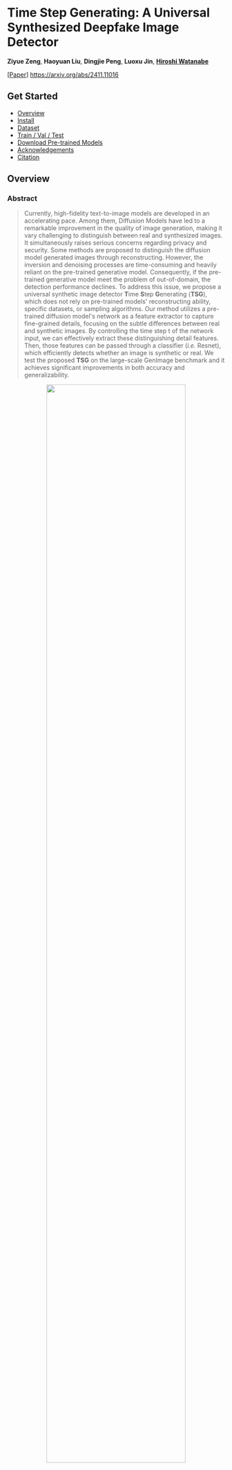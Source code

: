 # Time Step Generating: A Universal Synthesized Deepfake Image Detector
<p>
  <b><a>Ziyue Zeng</a></b>, 
  <b><a>Haoyuan Liu</a></b>, 
  <b><a>Dingjie Peng</a></b>, 
  <b><a>Luoxu Jin</a></b>, 
  <b><a href="https://www.ams.giti.waseda.ac.jp/information/our-members/hiroshi-watanabe/" target="_blank">Hiroshi Watanabe</a></b>
</p>


[[Paper](https://arxiv.org/abs/2411.11016)] https://arxiv.org/abs/2411.11016


## Get Started
- [Overview](#overview)
- [Install](#install)
- [Dataset](#download-dataset)
- [Train / Val / Test](#train--val--test)
- [Download Pre-trained Models](#pre-trained-models)
- [Acknowledgements](#acknowledgements)
- [Citation](#citation)

## Overview
### Abstract
  > Currently, high-fidelity text-to-image models are developed in an accelerating pace. Among them, Diffusion Models have led to a remarkable improvement in the quality of image generation, making it vary challenging to distinguish between real and synthesized images. It simultaneously raises serious concerns regarding privacy and security. Some methods are proposed to distinguish the  diffusion model generated images through reconstructing. However, the inversion and denoising processes are time-consuming and heavily reliant on the pre-trained generative model. Consequently, if the pre-trained generative model meet the problem of out-of-domain, the detection performance declines. To address this issue, we propose a universal synthetic image detector  **T**ime **S**tep **G**enerating (**TSG**), which does not rely on pre-trained models' reconstructing ability, specific datasets, or sampling algorithms. Our method utilizes a pre-trained diffusion model's network as a feature extractor to capture fine-grained details, focusing on the subtle differences between real and synthetic images. By controlling the time step t of the network input, we can effectively extract these distinguishing detail features. Then, those features can be passed through a classifier (*i.e.* Resnet), which efficiently detects whether an image is synthetic or real. We test the proposed **TSG** on the large-scale GenImage benchmark and it achieves significant improvements in both accuracy and generalizability.

<p align="center">
<img src="figs/fig3_h.png" width=80%>
</p>
<p align="center">
  <em>TSG features at different time step <span style="font-style: normal;">t</span>.</em>
</p>


### TSG pipeline
<p align="center">
<img src="figs/fig1_h.png" width=70%>
</p>
<p align="center">
  <em>Overview of the previous reconstructing based method and TSG method.</em>
</p>

## Install

### Clone Repo.
```
git clone https://github.com/NuayHL/TimeStepGenerating.git
```
### Create Environment
```
conda create -n tsg python=3.9
conda activate tsg
pip install torch==2.0.0+cu117 torchvision==0.15.1+cu117 -f https://download.pytorch.org/whl/torch_stable.html
pip install -r requirements.txt
```

### Download Dataset

- #### GenImage(used in paper)

  [[GenImage](https://github.com/GenImage-Dataset/GenImage)] https://github.com/GenImage-Dataset/GenImage

  This repository is the official repository of the `GenImage` benchmark and contains the GenImage dataset and the evaluated methods.
 
- #### Custom Dataset
  
  Place the ai/fake and nature/real images under separate folders. We recommend following folder structure.

```
└── YOUR_DATASET
    ├── train
    |   ├── 0_real
    |   |   ├── xxx.jpg
    |   |   ├── xxx.jpg
    |   |   ...
    |   |   └── xxx.jpg
    |   └── 1_fake
    |       ├── xxx.jpg
    |       ├── xxx.jpg
    |       ...
    |       └── xxx.jpg
    ├── val
    ...
    └── test
    ...
```

### Creating Default Data Folder
For certain dataset `DATASET_X` in `GenImage`, its correspond TSG feature image should be placed using following file structure. 

*It is **recommended** to create these void file folder ahead of generating TSG features*

`0_real` is for the TSG features generated by *nature* / *real* images, `1_fake` is for the TSG features generated by *ai* / *fake* images.
```
└── TimeStepGenerating/data
    ├── train
    |   ├── DATASET_X
    |   |   ├── 0_real
    |   |   └── 1_fake
    ├── test
    |   ├── DATASET_X
    |   |   ├── 0_real
    |   |   └── 1_fake
    ├── val
    |   ├── DATASET_X
    |   |   ├── 0_real
    |   |   └── 1_fake
    ...  ...
```
Replace `DATASET_X` with the name representing certain datasets in `GenImage` to performe experiments

## Train / Val / Test

### Getting TSG Features
First, you need to creat `train`/`val`/`test` TSG features for `DATASET_X`. Since the `GenImage` benchmark does not include `test` split, please copy the `val` TSG features to the `test` folder under the same dataset name after you obtained `val` TSG features.  

- Download pre-trained diffusion ckpt `256x256_diffusion_uncond.pt` where you can find in our [Pre-trained Models](#pre-trained-models) storage or in official site [guided-diffusion](https://github.com/openai/guided-diffusion)

- Computer feature using `guided-diffusion/compute_feature.py`
  - `--images_dir`: the original images dir for `DATASET_X`, usually is split by ai/nature and train/val.
  - `--recons_dir`: the TSG features dir for `DATASET_X`, which is created in advance in [Creating Default Data Folder](#creating-default-data-folder).
  - `--model_path`: the pretrained diffusion model ckpt.
  - `--time_step`: the time step param for generating the TSG features, ranging from 0-50

1. `train`
- fake
```
python -u guided-diffusion/compute_feature.py --images_dir=DATASET_X/train/ai \
                                              --recons_dir=data/train/DATASET_X/1_fake \
                                              --model_path=256x256_diffusion_uncond.pt \
                                              --time_step=0
```
- real
```
python -u guided-diffusion/compute_feature.py --images_dir=DATASET_X/train/nature \
                                              --recons_dir=data/val/DATASET_X/0_real \
                                              --model_path=256x256_diffusion_uncond.pt \
                                              --time_step=0
```
2. `val`
- fake
```
python -u guided-diffusion/compute_feature.py --images_dir=DATASET_X/val/ai \
                                              --recons_dir=data/val/DATASET_X/1_fake \
                                              --model_path=256x256_diffusion_uncond.pt \
                                              --time_step=0
```
- real
```
python -u guided-diffusion/compute_feature.py --images_dir=DATASET_X/val/nature \
                                              --recons_dir=data/val/DATASET_X/0_real \
                                              --model_path=256x256_diffusion_uncond.pt \
                                              --time_step=0
```
3. `test`

GenImage
```
cp -r data/val/DATASET_X/* data/test/DATASET_X/
```
Custom Dataset with *test* splitting
- fake
```
python -u guided-diffusion/compute_feature.py --images_dir=DATASET_X/test/1_fake \
                                              --recons_dir=data/test/DATASET_X/1_fake \
                                              --model_path=256x256_diffusion_uncond.pt \
                                              --time_step=0
```
- real
```
python -u guided-diffusion/compute_feature.py --images_dir=DATASET_X/test/0_real \
                                              --recons_dir=data/test/DATASET_X/0_real \
                                              --model_path=256x256_diffusion_uncond.pt \
                                              --time_step=0
```

### Training Classifier

- Training the default `Resnet50` classifier using `train.py`
  - `--exp_name`: custom experiments name create by yourself, including info. for train/val result and classifier ckpt.
  - `--datasets`: training TSG feature dataset. 
  - `--datasets_test`: val TSG feature dataset during training, under `data/val`.
```
python train.py --gpus 0 --exp_name YOUR_EXP_NAME datasets DATASET_X datasets_test DATASET_X
```

### Evaluating Classifier
- Evaluate the trained classifier using `test.py`
  - `--exp_name`: custom experiments name create by yourself in training, including info. for train/val result and classifier ckpt.
  - `--datasets_test`: test TSG feature dataset, under `data/test`.
```
python test.py --gpus 0 --exp_name YOUR_EXP_NAME --ckpt model_epoch_best.pth datasets_test DATASET_X
```


## Pre-trained Models

https://drive.google.com/drive/folders/15pFlz_YQibWznzsmy1279mfev4wZ2FAs?usp=drive_link

Includes the pre-trained classifiers' ckpt in our paper.

These models are trained in 1 epoch to prevent over-fitting.

However, training for more epochs is expected to have better cross-datasets performance.

## Acknowledgements

This code is developed on [DIRE](https://github.com/ZhendongWang6/DIRE). Thanks for their sharing codes and models

## Citation
If you find this work useful for you research, please cite our paper:
```
@article{zeng2024tsg,
         title={Time Step Generating: A Universal Synthesized Deepfake Image Detector},
         author={Zeng, Ziyue and Liu, Haoyuan and Peng, Dingjie and Jin, Luoxu and Watanabe, Hiroshi},
         journal={arXiv preprint arXiv:2411.11016},
         year={2024}}
```